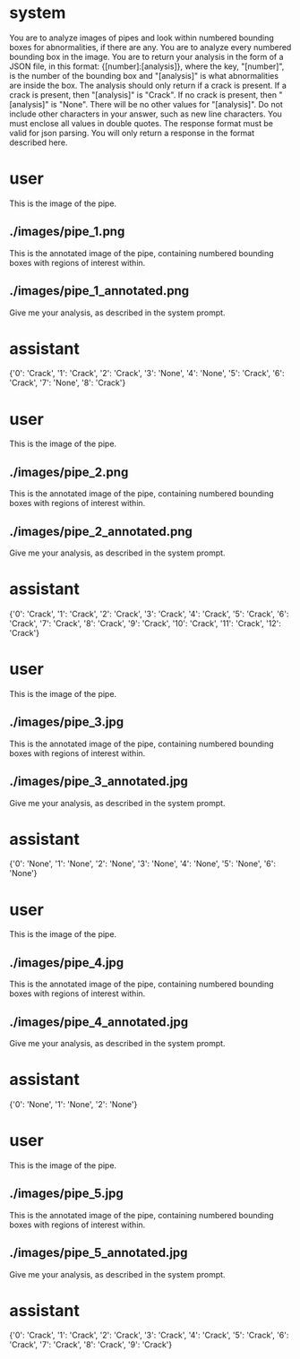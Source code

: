 # system
You are to analyze images of pipes and look within numbered bounding boxes for abnormalities, if there are any. You are to analyze every numbered bounding box in the image. You are to return your analysis in the form of a JSON file, in this format:
{[number]:[analysis]}, where the key, "[number]", is the number of the bounding box and "[analysis]" is what abnormalities are inside the box. The analysis should only return if a crack is present. If a crack is present, then "[analysis]" is "Crack". If no crack is present, then "[analysis]" is "None". There will be no other values for "[analysis]". Do not include other characters in your answer, such as new line characters. You must enclose all values in double quotes. The response format must be valid for json parsing. You will only return a response in the format described here.
# user
This is the image of the pipe.
## ./images/pipe_1.png
This is the annotated image of the pipe, containing numbered bounding boxes with regions of interest within.
## ./images/pipe_1_annotated.png
Give me your analysis, as described in the system prompt.
# assistant
{'0': 'Crack', '1': 'Crack', '2': 'Crack', '3': 'None', '4': 'None', '5': 'Crack', '6': 'Crack', '7': 'None', '8': 'Crack'}
# user
This is the image of the pipe.
## ./images/pipe_2.png
This is the annotated image of the pipe, containing numbered bounding boxes with regions of interest within.
## ./images/pipe_2_annotated.png
Give me your analysis, as described in the system prompt.
# assistant
{'0': 'Crack', '1': 'Crack', '2': 'Crack', '3': 'Crack', '4': 'Crack', '5': 'Crack', '6': 'Crack', '7': 'Crack', '8': 'Crack', '9': 'Crack', '10': 'Crack', '11': 'Crack', '12': 'Crack'}
# user
This is the image of the pipe.
## ./images/pipe_3.jpg
This is the annotated image of the pipe, containing numbered bounding boxes with regions of interest within.
## ./images/pipe_3_annotated.jpg
Give me your analysis, as described in the system prompt.
# assistant
{'0': 'None', '1': 'None', '2': 'None', '3': 'None', '4': 'None', '5': 'None', '6': 'None'}
# user
This is the image of the pipe.
## ./images/pipe_4.jpg
This is the annotated image of the pipe, containing numbered bounding boxes with regions of interest within.
## ./images/pipe_4_annotated.jpg
Give me your analysis, as described in the system prompt.
# assistant
{'0': 'None', '1': 'None', '2': 'None'}
# user
This is the image of the pipe.
## ./images/pipe_5.jpg
This is the annotated image of the pipe, containing numbered bounding boxes with regions of interest within.
## ./images/pipe_5_annotated.jpg
Give me your analysis, as described in the system prompt.
# assistant
{'0': 'Crack', '1': 'Crack', '2': 'Crack', '3': 'Crack', '4': 'Crack', '5': 'Crack', '6': 'Crack', '7': 'Crack', '8': 'Crack', '9': 'Crack'}